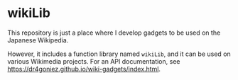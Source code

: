 # wikiLib
This repository is just a place where I develop gadgets to be used on the Japanese Wikipedia.

However, it includes a function library named `wikiLib`, and it can be used on various Wikimedia projects. For an API documentation, see https://dr4goniez.github.io/wiki-gadgets/index.html.